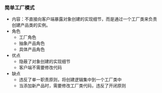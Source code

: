 ### 简单工厂模式 ###
- 内容：不直接向客户端暴露对象创建的实现细节，而是通过一个工厂类来负责创建产品类的实例。
- 角色
	- 工厂角色
	- 抽象产品角色
	- 具体产品角色
- 优点
	- 隐蔽了对象创建的实现细节
	- 客户端不需要修改代码
- 缺点
	- 违反了单一职责原则，将创建逻辑集中到一个工厂类中
	- 当添加新产品时，需要修改工厂类代码，违反了开闭原则

